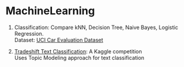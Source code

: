 MachineLearning
===============

1. Classification: Compare kNN, Decision Tree, Naive Bayes, Logistic Regression.<br/>
  Dataset: <a href="http://archive.ics.uci.edu/ml/datasets/Car+Evaluation">UCI Car Evaluation Dataset</a>

2. <a href="https://www.kaggle.com/c/tradeshift-text-classification">Tradeshift Text Classification</a>: A Kaggle competition
  <br/>   Uses Topic Modeling approach for text classification
